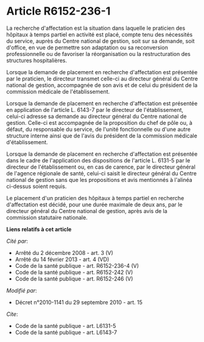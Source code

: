 # Article R6152-236-1

La recherche d'affectation est la situation dans laquelle le praticien des hôpitaux à temps partiel en activité est placé,
compte tenu des nécessités du service, auprès du Centre national de gestion, soit sur sa demande, soit d'office, en vue de
permettre son adaptation ou sa reconversion professionnelle ou de favoriser la réorganisation ou la restructuration des
structures hospitalières. 

Lorsque la demande de placement en recherche d'affectation est présentée par le praticien, le directeur transmet celle-ci au
directeur général du Centre national de gestion, accompagnée de son avis et de celui du président de la commission médicale
de l'établissement. 

Lorsque la demande de placement en recherche d'affectation est présentée en application de l'article L. 6143-7 par le
directeur de l'établissement, celui-ci adresse sa demande au directeur général du Centre national de gestion. Celle-ci est
accompagnée de la proposition du chef de pôle ou, à défaut, du responsable du service, de l'unité fonctionnelle ou d'une
autre structure interne ainsi que de l'avis du président de la commission médicale d'établissement. 

Lorsque la demande de placement en recherche d'affectation est présentée dans le cadre de l'application des dispositions de
l'article L. 6131-5 par le directeur de l'établissement ou, en cas de carence, par le directeur général de l'agence régionale
de santé, celui-ci saisit le directeur général du Centre national de gestion sans que les propositions et avis mentionnés à
l'alinéa ci-dessus soient requis. 

Le placement d'un praticien des hôpitaux à temps partiel en recherche d'affectation est décidé, pour une durée maximale de
deux ans, par le directeur général du Centre national de gestion, après avis de la commission statutaire nationale.

**Liens relatifs à cet article**

_Cité par_:

  - Arrêté du 2 décembre 2008 - art. 3 (V)
  - Arrêté du 14 février 2013 - art. 4 (VD)
  - Code de la santé publique - art. R6152-236-4 (V)
  - Code de la santé publique - art. R6152-242 (V)
  - Code de la santé publique - art. R6152-246 (V)

_Modifié par_:

  - Décret n°2010-1141 du 29 septembre 2010 - art. 15

_Cite_:

  - Code de la santé publique - art. L6131-5
  - Code de la santé publique - art. L6143-7
